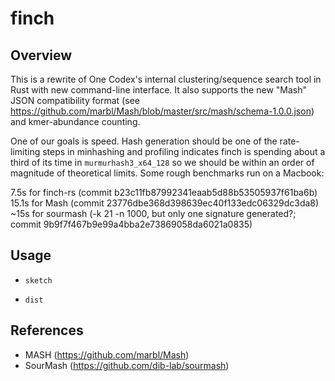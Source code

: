 
# finch #

## Overview ##

This is a rewrite of One Codex's internal clustering/sequence search tool in Rust with  new command-line interface.
It also supports the new "Mash" JSON compatibility format (see https://github.com/marbl/Mash/blob/master/src/mash/schema-1.0.0.json) and kmer-abundance counting.

One of our goals is speed. Hash generation should be one of the rate-limiting steps in minhashing and profiling indicates finch is spending about a third of its time in `murmurhash3_x64_128` so we should be within an order of magnitude of theoretical limits. Some rough benchmarks run on a Macbook:

7.5s for finch-rs (commit b23c11fb87992341eaab5d88b53505937f61ba6b)
15.1s for Mash (commit 23776dbe368d398639ec40f133edc06329dc3da8)
~15s for sourmash (-k 21 -n 1000, but only one signature generated?; commit 9b9f7f467b9e99a4bba2e73869058da6021a0835)


## Usage ##

 - `sketch`

 - `dist`

## References ##

 - MASH (https://github.com/marbl/Mash)
 - SourMash (https://github.com/dib-lab/sourmash)
